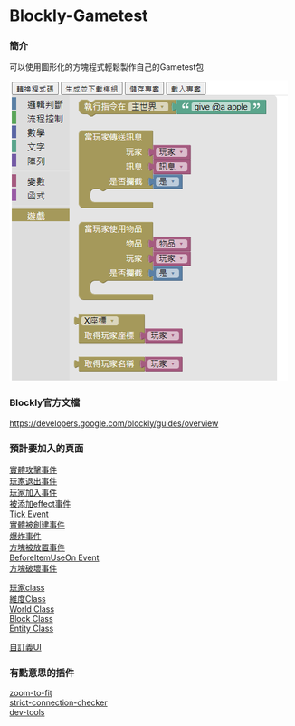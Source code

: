 # Blockly-Gametest
### 簡介

可以使用圖形化的方塊程式輕鬆製作自己的Gametest包

![image](/res/image.png)
### Blockly官方文檔
https://developers.google.com/blockly/guides/overview
### 預計要加入的頁面

[實體攻擊事件](https://docs.microsoft.com/en-us/minecraft/creator/scriptapi/mojang-minecraft/entityhiteventsignal)\
[玩家退出事件](https://docs.microsoft.com/en-us/minecraft/creator/scriptapi/mojang-minecraft/playerleaveeventsignal)\
[玩家加入事件](https://docs.microsoft.com/en-us/minecraft/creator/scriptapi/mojang-minecraft/playerjoineventsignal)\
[被添加effect事件](https://docs.microsoft.com/en-us/minecraft/creator/scriptapi/mojang-minecraft/effectaddeventsignal)\
[Tick Event](https://docs.microsoft.com/en-us/minecraft/creator/scriptapi/mojang-minecraft/tickeventsignal)\
[實體被創建事件](https://docs.microsoft.com/en-us/minecraft/creator/scriptapi/mojang-minecraft/entitycreateeventsignal)\
[爆炸事件](https://docs.microsoft.com/en-us/minecraft/creator/scriptapi/mojang-minecraft/explosioneventsignal)\
[方塊被放置事件](https://docs.microsoft.com/en-us/minecraft/creator/scriptapi/mojang-minecraft/blockplaceeventsignal)\
[BeforeItemUseOn Event](https://docs.microsoft.com/en-us/minecraft/creator/scriptapi/mojang-minecraft/beforeitemuseoneventsignal)\
[方塊破壞事件](https://docs.microsoft.com/en-us/minecraft/creator/scriptapi/mojang-minecraft/blockbreakeventsignal)

[玩家class](https://docs.microsoft.com/en-us/minecraft/creator/scriptapi/mojang-minecraft/player#removetag)\
[維度Class](https://docs.microsoft.com/en-us/minecraft/creator/scriptapi/mojang-minecraft/dimension)\
[World Class](https://docs.microsoft.com/en-us/minecraft/creator/scriptapi/mojang-minecraft/world)\
[Block Class](https://docs.microsoft.com/en-us/minecraft/creator/scriptapi/mojang-minecraft/block)\
[Entity Class](https://docs.microsoft.com/en-us/minecraft/creator/scriptapi/mojang-minecraft/entity)

[自訂義UI](https://docs.microsoft.com/en-us/minecraft/creator/scriptapi/mojang-minecraft-ui/mojang-minecraft-ui)

### 有點意思的插件

[zoom-to-fit](https://github.com/google/blockly-samples/tree/master/plugins/zoom-to-fit)\
[strict-connection-checker](https://github.com/google/blockly-samples/tree/master/plugins/strict-connection-checker)\
[dev-tools](https://github.com/google/blockly-samples/tree/master/plugins/dev-tools)